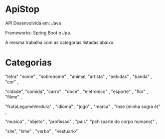 # ApiStop

API Desenvolvida em:  Java 

Frameworks:           Spring Boot e Jpa.

A mesma trabalha com as categorias listadas abaixo:


# Categorias
"letra"
"nome" ,
"sobrenome" ,
"animal,
"artista" ,
"bebidas" ,
"banda" ,
"cor" ,

"cidade",
"comida",
"carro" ,
"doce" ,
"eletronico" ,
"esporte" ,
"flor" ,
"filme" ,

"frutaLegumeVerdura" ,
"idioma" ,
"jogo" ,
"marca" ,
"mse (minha sogra é)" ,

"musica" ,
"objeto"  ,
"profissao" ,
"pais",
"pch (parte do corpo humano)" ,

"site",
"time" ,
"verbo" ,
"vestuario" 
